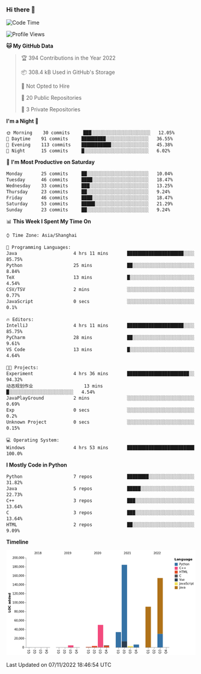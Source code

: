 ### Hi there 👋

<!--START_SECTION:waka-->
![Code Time](http://img.shields.io/badge/Code%20Time-587%20hrs-blue)

![Profile Views](http://img.shields.io/badge/Profile%20Views-0-blue)

**🐱 My GitHub Data** 

> 🏆 394 Contributions in the Year 2022
 > 
> 📦 308.4 kB Used in GitHub's Storage 
 > 
> 🚫 Not Opted to Hire
 > 
> 📜 20 Public Repositories 
 > 
> 🔑 3 Private Repositories  
 > 
**I'm a Night 🦉** 

```text
🌞 Morning    30 commits     ███░░░░░░░░░░░░░░░░░░░░░░   12.05% 
🌆 Daytime    91 commits     █████████░░░░░░░░░░░░░░░░   36.55% 
🌃 Evening    113 commits    ███████████░░░░░░░░░░░░░░   45.38% 
🌙 Night      15 commits     █░░░░░░░░░░░░░░░░░░░░░░░░   6.02%

```
📅 **I'm Most Productive on Saturday** 

```text
Monday       25 commits     ██░░░░░░░░░░░░░░░░░░░░░░░   10.04% 
Tuesday      46 commits     ████░░░░░░░░░░░░░░░░░░░░░   18.47% 
Wednesday    33 commits     ███░░░░░░░░░░░░░░░░░░░░░░   13.25% 
Thursday     23 commits     ██░░░░░░░░░░░░░░░░░░░░░░░   9.24% 
Friday       46 commits     ████░░░░░░░░░░░░░░░░░░░░░   18.47% 
Saturday     53 commits     █████░░░░░░░░░░░░░░░░░░░░   21.29% 
Sunday       23 commits     ██░░░░░░░░░░░░░░░░░░░░░░░   9.24%

```


📊 **This Week I Spent My Time On** 

```text
⌚︎ Time Zone: Asia/Shanghai

💬 Programming Languages: 
Java                     4 hrs 11 mins       █████████████████████░░░░   85.75% 
Python                   25 mins             ██░░░░░░░░░░░░░░░░░░░░░░░   8.84% 
TeX                      13 mins             █░░░░░░░░░░░░░░░░░░░░░░░░   4.54% 
CSV/TSV                  2 mins              ░░░░░░░░░░░░░░░░░░░░░░░░░   0.77% 
JavaScript               0 secs              ░░░░░░░░░░░░░░░░░░░░░░░░░   0.1%

🔥 Editors: 
IntelliJ                 4 hrs 11 mins       █████████████████████░░░░   85.75% 
PyCharm                  28 mins             ██░░░░░░░░░░░░░░░░░░░░░░░   9.61% 
VS Code                  13 mins             █░░░░░░░░░░░░░░░░░░░░░░░░   4.64%

🐱‍💻 Projects: 
Experiment               4 hrs 36 mins       ███████████████████████░░   94.32% 
动态规划作业                   13 mins             █░░░░░░░░░░░░░░░░░░░░░░░░   4.54% 
JavaPlayGround           2 mins              ░░░░░░░░░░░░░░░░░░░░░░░░░   0.69% 
Exp                      0 secs              ░░░░░░░░░░░░░░░░░░░░░░░░░   0.2% 
Unknown Project          0 secs              ░░░░░░░░░░░░░░░░░░░░░░░░░   0.15%

💻 Operating System: 
Windows                  4 hrs 53 mins       █████████████████████████   100.0%

```

**I Mostly Code in Python** 

```text
Python                   7 repos             ████████░░░░░░░░░░░░░░░░░   31.82% 
Java                     5 repos             █████░░░░░░░░░░░░░░░░░░░░   22.73% 
C++                      3 repos             ███░░░░░░░░░░░░░░░░░░░░░░   13.64% 
C                        3 repos             ███░░░░░░░░░░░░░░░░░░░░░░   13.64% 
HTML                     2 repos             ██░░░░░░░░░░░░░░░░░░░░░░░   9.09%

```


**Timeline**

![Chart not found](https://raw.githubusercontent.com/SuperMaxine/SuperMaxine/main/charts/bar_graph.png) 


 Last Updated on 07/11/2022 18:46:54 UTC
<!--END_SECTION:waka-->

<!--
**SuperMaxine/SuperMaxine** is a ✨ _special_ ✨ repository because its `README.md` (this file) appears on your GitHub profile.

Here are some ideas to get you started:

- 🔭 I’m currently working on ...
- 🌱 I’m currently learning ...
- 👯 I’m looking to collaborate on ...
- 🤔 I’m looking for help with ...
- 💬 Ask me about ...
- 📫 How to reach me: ...
- 😄 Pronouns: ...
- ⚡ Fun fact: ...
-->


